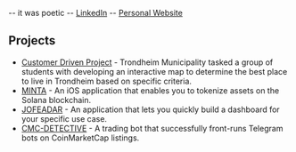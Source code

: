 -- it was poetic --
[LinkedIn](https://www.linkedin.com/in/adam-sioud) -- [Personal Website](https://adamsioud.com)
## Projects
- [Customer Driven Project](https://www.canva.com/design/DAFSGZOpYkk/1genLmDENc6ZO5EK08Mq4Q/view) - Trondheim Municipality tasked a group of students with developing an interactive map to determine the best place to live in Trondheim based on specific criteria.
- [MINTA](https://github.com/AdamSioud/MINTA) - An iOS application that enables you to tokenize assets on the Solana blockchain.
- [JOFEADAR](https://github.com/AdamSioud/Start-NTNU-Hackathon-2022) - An application that lets you quickly build a dashboard for your specific use case.
- [CMC-DETECTIVE](https://github.com/AdamSioud/CMC-DETECTIVE) -  A trading bot that successfully front-runs Telegram bots on CoinMarketCap listings.



<!--

##  About Me

Right now I'm working on going from demo to production-ready projects in the field of Causal and Generative AI.
Just exploring, curious about most things. 
Most of my work is on this GitHub user -> [AdamSioud](https://github.com/AdamSioud)
## My Work

Here are some of the projects I'm most proud of:

1. [MINTA](https://github.com/AdamSioud/MINTA) - IOS NFT Application - Four students hack their way through the Solana Riptide Hackathon
2. [CMC-DETECTIVE](https://github.com/AdamSioud/CMC-DETECTIVE) - An trading bot that can frontrun telegram-bots on coinmarketcap listings.
3. [Customer Driven Project](https://www.canva.com/design/DAFSGZOpYkk/1genLmDENc6ZO5EK08Mq4Q/view) - Trondheim Kommune has commissioned a group of students to create a prototype to find out the best place to live in Trondheim according to certain criteria
4. [JOFEADAR](https://github.com/AdamSioud/Start-NTNU-Hackathon-2022) - An application that let's you fast build dashboard for you specific use case. 


## Get In Touch

- LinkedIn: [Adam Sioud](https://www.linkedin.com/in/adam-sioud)

-->
<!---
adam-sioud/adam-sioud is a ✨ special ✨ repository because its `README.md` (this file) appears on your GitHub profile.
You can click the Preview link to take a look at your changes.
--->
